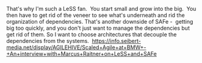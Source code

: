 That's why I'm such a LeSS fan.  You start small and grow into the big.  You then have to get rid of the veneer to see what's underneath and rid the organization of dependencies. That's another downside of SAFe -  getting big too quickly, and you don't just want to manage the dependencies but get rid of them. So I want to choose architectures that decouple the dependencies from the systems.  https://info.seibert-media.net/display/AGILEHIVE/Scaled+Agile+at+BMW+-+An+interview+with+Marcus+Raitner+on+LeSS+and+SAFe